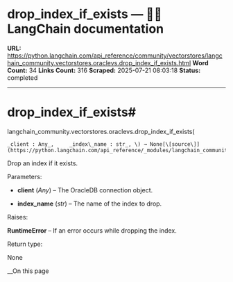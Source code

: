 # drop_index_if_exists — 🦜🔗 LangChain  documentation

**URL:** https://python.langchain.com/api_reference/community/vectorstores/langchain_community.vectorstores.oraclevs.drop_index_if_exists.html
**Word Count:** 34
**Links Count:** 316
**Scraped:** 2025-07-21 08:03:18
**Status:** completed

---

# drop\_index\_if\_exists\#

langchain\_community.vectorstores.oraclevs.drop\_index\_if\_exists\(

    _client : Any_,     _index\_name : str_, \) → None[\[source\]](https://python.langchain.com/api_reference/_modules/langchain_community/vectorstores/oraclevs.html#drop_index_if_exists)\#     

Drop an index if it exists.

Parameters:     

  * **client** \(_Any_\) – The OracleDB connection object.

  * **index\_name** \(_str_\) – The name of the index to drop.

Raises:     

**RuntimeError** – If an error occurs while dropping the index.

Return type:     

None

__On this page